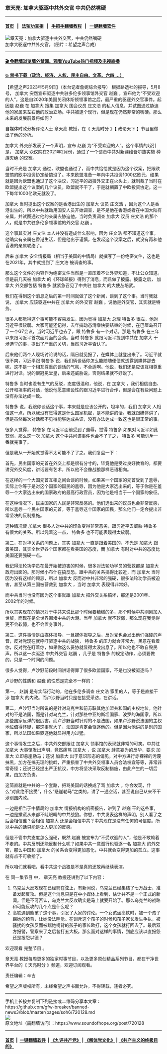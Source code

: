 ### 章天亮: 加拿大驱逐中共外交官 中共仍然嘴硬
------------------------

#### [首页](https://github.com/gfw-breaker/banned-news3/blob/master/README.md) &nbsp;&nbsp;|&nbsp;&nbsp; [法轮功真相](https://github.com/begood0513/basic/blob/master/README.md)  &nbsp;&nbsp;|&nbsp;&nbsp; [手把手翻墙教程](https://github.com/gfw-breaker/guides/wiki)  &nbsp;&nbsp;|&nbsp;&nbsp; [一键翻墙软件](https://github.com/gfw-breaker/nogfw/blob/master/README.md)  



<div><img alt="章天亮：加拿大驱逐中共外交官，中共仍然嘴硬" src="https://img.soundofhope.org/2023-05/1683650076692.jpg"/>
<br/><figcaption class="caption">
 加拿大驱逐中共外交官。（图片：希望之声合成）
</figcaption></div><hr/>

#### [ 🎬  免翻墙浏览墙外禁闻、观看YouTube热门视频及电视直播](https://github.com/gfw-breaker/HelloWorld)

#### [ 💥  禁书下载（政治、经济、人权、民主自由、文革、六四 ...）](https://github.com/gfw-breaker/books/blob/master/README.md)

<div><div class="Content__Wrapper sc-1bvya0-0 elmmKw article_body" data-checkusr="" itemprop="articleBody">
 <div id="post_place_1">
 </div>
 <p class="meta-top">
  <span class="meta">
   【希望之声2023年5月9日】（本台记者詹妮综合报导）
  </span>
  根据路透社的报导，5月8号，
  <ok href="/term/2656">
   加拿大
  </ok>
  突然宣布驱逐中共驻多伦多领事馆外交官
  <ok href="/term/839859">
   赵巍
  </ok>
  ，宣布他为“不受欢迎的人”。这是自2020年美国关闭休斯顿领事馆之后，最严重的驱逐外交官事件。起因是
  <ok href="/term/839859">
   赵巍
  </ok>
  在
  <ok href="/term/2656">
   加拿大
  </ok>
  搜集
  <ok href="/term/2656">
   加拿大
  </ok>
  国会议员
  <ok href="/term/516911">
   庄文浩
  </ok>
  的私人信息，并试图通过胁迫他的家属来左右他的政治立场。中共被逮个现行，但是现在仍然非常的嘴硬。那么未来的发展前景将如何？
 </p>
 <p>
  自媒体时政分析评论人士
  <ok href="/term/974">
   章天亮
  </ok>
  教授，在《
  <ok href="/term/8908">
   天亮时分
  </ok>
  》【
  <ok href="/term/8909">
   政论天下
  </ok>
  】节目里做出了他的分析。
 </p>
 <p>
  <ok href="/term/2656">
   加拿大
  </ok>
  外交部发表了一个声明，宣布
  <ok href="/term/839859">
   赵巍
  </ok>
  为“不受欢迎的人”。这个事情的起引是，
  <ok href="/term/2656">
   加拿大
  </ok>
  众议院在2021年2月份，通过了一个谴责中共对新疆维吾尔族实施
  <ok href="/term/17213">
   种族灭绝
  </ok>
  的议案。
 </p>
 <p>
  当时不光是
  <ok href="/term/2656">
   加拿大
  </ok>
  通过，欧盟也通过了，而中共恰恰就是因为这个议案，把跟欧盟搞的欧中投资协定给搞没了。本来欧盟准备一年向中共投资1000亿欧元，结果就是因为欧盟也通过了这个决议，习近平的战狼外交正在火头上，就制裁了当时在欧盟提出这个议案的几个议员，欧盟就不干了，于是就搁置了中欧投资协定。这一下每年1000亿欧元就没了。
 </p>
 <p>
  <ok href="/term/2656">
   加拿大
  </ok>
  当时提出这个议案的是香港出生的
  <ok href="/term/2656">
   加拿大
  </ok>
  议员
  <ok href="/term/516911">
   庄文浩
  </ok>
  ，因为这个人是香港出生的，所以中共就动用国安人员开始调查，是不是他在香港或者在中国大陆有亲属，并试图通过他的亲属去胁迫他。当时负责调查
  <ok href="/term/2656">
   加拿大
  </ok>
  议员
  <ok href="/term/516911">
   庄文浩
  </ok>
  的那个人，就是中共驻多伦多领事馆的外交官
  <ok href="/term/839859">
   赵巍
  </ok>
  。
 </p>
 <p>
  这个事其实对
  <ok href="/term/516911">
   庄文浩
  </ok>
  本人并没有造成什么影响，因为
  <ok href="/term/516911">
   庄文浩
  </ok>
  都不知道这个事。他确实有亲属在香港生活，但是他出于谨慎，在发起这个议案之后，就没有再和他香港的亲属联络了。
 </p>
 <p>
  后来
  <ok href="/term/2656">
   加拿大
  </ok>
  安全情报局（相当于美国的中情局）就撰写了一份绝密文件，这也是在2021年，其中就提到了
  <ok href="/term/516911">
   庄文浩
  </ok>
  被调查的事。
 </p>
 <p>
  那么这个文件的内容作为绝密文件当然是一直压着不让外界知道，不让公众知道。但是前几天被
  <ok href="/term/2656">
   加拿大
  </ok>
  的《环球邮报》得到了消息，而且做了披露。披露之后，
  <ok href="/term/2656">
   加拿大
  </ok>
  外交部包括
  <ok href="/term/3487">
   特鲁多
  </ok>
  就紧急召见了中共驻
  <ok href="/term/2656">
   加拿大
  </ok>
  的大使丛培武。
 </p>
 <p>
  我们在得到这个消息之后的第一时间就做了这个新闻，谈到了这个事。当时我就说，
  <ok href="/term/2656">
   加拿大
  </ok>
  应该驱逐中共在
  <ok href="/term/2656">
   加拿大
  </ok>
  的外交官
  <ok href="/term/839859">
   赵巍
  </ok>
  。说他是外交官，其实就是特务。
 </p>
 <p>
  很多人都觉得这个事可能不容易发生，因为觉得
  <ok href="/term/2656">
   加拿大
  </ok>
  总理
  <ok href="/term/3487">
   特鲁多
  </ok>
  很左，他对习近平很软弱。大家可能还记得，去年搞动态清零快要结束的时候，在巴厘岛召开了一个G7会议，当时习近平也去了，跟
  <ok href="/term/3487">
   特鲁多
  </ok>
  有一个对话。那是
  <ok href="/term/3487">
   特鲁多
  </ok>
  在三年以来跟习近平首次面对面的会谈。当时
  <ok href="/term/3487">
   特鲁多
  </ok>
  就跟习近平提到中共在
  <ok href="/term/2656">
   加拿大
  </ok>
  干涉选举的事，提出了严重的关切，当然习近平否认了。
 </p>
 <p>
  后来他们两个人现场讨论说的话，隔日就见报了，在媒体上就登出来了。习近平就很不爽，习近平跟
  <ok href="/term/3487">
   特鲁多
  </ok>
  说，我们俩谈话你怎么能随随便便就透露到媒体那去呢，这不是一个相互尊重的谈话的气氛，不合适啊。他说，我们还是应该互相尊重进行对话。说的很冠冕堂皇，后来还威胁说，否则结果就不好说了。
 </p>
 <p>
  <ok href="/term/3487">
   特鲁多
  </ok>
  当时也没有生气的反驳，态度很温和，他说，在
  <ok href="/term/2656">
   加拿大
  </ok>
  ，我们相信自由、公开和坦率的对话，他说他愿意建设性的跟习近平进行合作，但是会在有些问题上没有办法达成一致。
 </p>
 <p>
  <ok href="/term/3487">
   特鲁多
  </ok>
  说，我跟你谈话这个事，本来就是应该公开的，坦率的，我们
  <ok href="/term/2656">
   加拿大
  </ok>
  人相信这一点，所以我没有觉得这是什么国家机密，是不能讲的话。我就跟媒体讲了，但是虽然每次对话都不见得能够达成共识，没有办法达成一致这也是很正常的事。
 </p>
 <p>
  很多人觉得，
  <ok href="/term/3487">
   特鲁多
  </ok>
  在习近平面前受到了羞辱，觉得
  <ok href="/term/3487">
   特鲁多
  </ok>
  如果对习近平如此软弱，那么这一次
  <ok href="/term/2656">
   加拿大
  </ok>
  这个中共间谍事件也会不了了之，
  <ok href="/term/3487">
   特鲁多
  </ok>
  可能训斥一番就完事了。
 </p>
 <p>
  但是我从一开始就觉得不太可能不了了之。我们复盘一下：
 </p>
 <p>
  首先，民主国家的元首在外交上都是很有分寸的，毕竟他是受过良好教育的，都要讲究外交风度，讲话要有艺术，所以他不会像战狼那样恶语相向。
 </p>
 <p>
  在这样的一个大国元首互相之间会谈的时候，如果某一个国家的元首受到了羞辱，实际上你等于是对这个国家的国民的羞辱，因为他是大家选出来的，等于你是在羞辱一个大家选出来的国家政府的最高行政官员，因为他是相当于一个国家的象征。
 </p>
 <p>
  在这种情况下，民主国家的人民是非常反感的。他们选出来的议员也会非常反感，所以羞辱一个民主国家的元首，等于羞辱这个国家的国民，那么他们一定会提出非常坚决的反制措施。
 </p>
 <p>
  这种情况使
  <ok href="/term/2656">
   加拿大
  </ok>
  很多人对中共的印象变得非常恶劣，跟习近平去威胁
  <ok href="/term/3487">
   特鲁多
  </ok>
  有很大的关系。所以凭着这一点，
  <ok href="/term/3487">
   特鲁多
  </ok>
  也不可能表现得太软弱。
 </p>
 <p>
  第二，在对华关系的问题上，其实
  <ok href="/term/2656">
   加拿大
  </ok>
  一直是跟着美国的，不光是
  <ok href="/term/2656">
   加拿大
  </ok>
  跟着美国，其实全世界各个国家都在看美国的态度，而
  <ok href="/term/2656">
   加拿大
  </ok>
  有时对中共的态度比美国还要强硬一点。
 </p>
 <p>
  我记得法轮功学员在最开始被迫害的时候，很多对法轮功学员的营救都是
  <ok href="/term/2656">
   加拿大
  </ok>
  政府出面的。那时候小布什在搞反恐，跟中共的关系搞得比较近，而
  <ok href="/term/2656">
   加拿大
  </ok>
  当时因为没有这样的顾忌，所以
  <ok href="/term/2656">
   加拿大
  </ok>
  反而对中共非常的强硬，很多法轮功学员被迫害，甚至从第三国被营救到
  <ok href="/term/2656">
   加拿大
  </ok>
  ，当时
  <ok href="/term/2656">
   加拿大
  </ok>
  表现得非常好。
 </p>
 <p>
  而中共当时也没有因为这个事就跟
  <ok href="/term/2656">
   加拿大
  </ok>
  把外交关系搞坏，那还是2001年、2002年的时候。
 </p>
 <p>
  所以其实现在的情况对于中共来说比那个时候要糟糕的多，那个时候中共刚刚加入世贸，而现在是全世界围堵中共的大潮。当年
  <ok href="/term/2656">
   加拿大
  </ok>
  就不软弱，那么现在我觉得更不会软弱，也不会置身事外。
 </p>
 <p>
  第三，这件事情是由媒体报导，一旦媒体报导之后，反对党也会发出他们强硬的声音，反对党现在就呼吁驱逐中共的战狼，
  <ok href="/term/3487">
   特鲁多
  </ok>
  的压力就会非常大，民意在看着你，反对党在盯着你，如果你这么妥协就显得太没出息了。所以他也不敢自毁民声。所以这一次驱逐
  <ok href="/term/144878">
   中共外交官
  </ok>
  <ok href="/term/839859">
   赵巍
  </ok>
  ，几乎是
  <ok href="/term/3487">
   特鲁多
  </ok>
  的规定动作，必须要做的，只是一个时间的问题。
 </p>
 <p>
  很多人觉得，卢沙野前段时间讲话得罪了很多欧盟国家，不是也没被驱逐吗？
 </p>
 <p>
  卢沙野的性质和
  <ok href="/term/839859">
   赵巍
  </ok>
  的性质是完全不一样的：
 </p>
 <p>
  第一，
  <ok href="/term/839859">
   赵巍
  </ok>
  是有实际行动的，他在多伦多调查
  <ok href="/term/516911">
   庄文浩
  </ok>
  家里的人，等于是直接干涉
  <ok href="/term/2656">
   加拿大
  </ok>
  的内政。而卢沙野当时只是在接受采访，在讲话。
 </p>
 <p>
  第二，卢沙野当时所说的是针对乌克兰和前苏联其他加盟共和国的主权地位，他针对的不是法国，而是针对乌克兰，针对那些中亚的斯坦国家、波罗的海国家，所以那些国家反弹的很厉害。而卢沙野当时针对的不是法国，如果卢沙野说法国的主权地位值得怀疑，那这事就大了，法国是肯定会驱逐他的。但是因为他讲的是别的国家，所以法国如果驱逐他就显得用力过猛。
 </p>
 <p>
  这个事情发生之后，中共外交部跟驻
  <ok href="/term/2656">
   加拿大
  </ok>
  领事馆的表现就非常的可笑。中共驻
  <ok href="/term/2656">
   加拿大
  </ok>
  大事馆发出声明，竟然痛骂
  <ok href="/term/2656">
   加拿大
  </ok>
  ，说
  <ok href="/term/2656">
   加拿大
  </ok>
  肆意妄为的反华，要求
  <ok href="/term/2656">
   加拿大
  </ok>
  立即悬崖勒马；还说
  <ok href="/term/2656">
   加拿大
  </ok>
  出于意识形态的偏见，对中方进行赤裸裸的污蔑抹黑，加方在搞无理的挑衅，严重损害了中共外交领事人员合法权宜等等，非常非常奇怪；还说已经提出严正抗议，中方将坚决采取反制措施，由此产生的一切后果，由加方负责。
 </p>
 <p>
  这简直就是中共的一个套路，把骂美国的话换成了骂
  <ok href="/term/2656">
   加拿大
  </ok>
  。你会发现，什么“对此绝不接受”，什么“悬崖勒马”之类的，讲了一通空话，甚至说自己从来不干涉别国内政。
 </p>
 <p>
  一边是相当于中情局的
  <ok href="/term/2656">
   加拿大
  </ok>
  情报机构的机密报告，讲到了
  <ok href="/term/839859">
   赵巍
  </ok>
  干的这些事，一边是撒谎从来都不眨眼睛的中共战狼。你想，中共发表这样的声明，别人看了之后会相信谁？会相信
  <ok href="/term/2656">
   加拿大
  </ok>
  还是会相信中共？中共现在是没有任何的可信度。所以中共的话只能是让人更加的反感。
 </p>
 <p>
  但是不管中共态度怎么强硬，既然
  <ok href="/term/839859">
   赵巍
  </ok>
  被宣布为“不受欢迎的人”，他是不敢赖着不走的。中共反制还能反制什么呢？如果中共一意孤行也驱逐一名
  <ok href="/term/2656">
   加拿大
  </ok>
  的外交官，那么中国和
  <ok href="/term/2656">
   加拿大
  </ok>
  的关系会变得更加恶化，中共就会变得更加的孤立。这事就有点不可收拾了。
 </p>
 <p>
  所以咱们就看吧，看中共这个战狼是不是真的还敢再继续表演。
 </p>
 <p>
  在
  <ok href="https://www.ganjing.com/zh-TW/live/1fr74a5c4ne2DevlyTsoXjClA14r1c">
   同一集节目
  </ok>
  中，
  <ok href="/term/974">
   章天亮
  </ok>
  教授还讲到了以下内容：
 </p>
 <ol>
  <li>
   乌克兰大反攻现在已经箭在弦上，有新闻说，乌克兰已经集结了七万战士，准备发起反攻。但是这个消息只是在中小媒体上看到，估计并不是一个正式的新闻。但是不可否认，乌克兰大反攻确实是马上就要开始了。那么乌克兰的战略和可能反攻的几个点是什么呢？
  </li>
  <li>
   高铁遇到熊孩子这个事，引发了大家的讨论。一个女孩坐高铁时，被一个孩子踹她的椅背，让她没法睡觉。在训斥这个孩子的时候和孩子家长发生争执，被骚扰的女孩反而被踹她椅背的孩子的家长欧打，这个女孩就打回去了。最后双方报警，警察来了之后各打五大板。那么面对这样的事情，到底应该以直报怨还是报怨以德？
  </li>
 </ol>
 <p>
  欢迎观看
  <ok href="https://www.ganjing.com/zh-TW/live/1fr74a5c4ne2DevlyTsoXjClA14r1c">
   完整节目
  </ok>
  。
 </p>
 <p>
  <ok href="/term/974">
   章天亮
  </ok>
  教授每周更多的独家时事节目，以及更多原创精品系列节目，都在干净世界平台的《
  <ok href="https://www.ganjing.com/zh-TW/channel/1eiqjdnq7go5pVcjheW81Z1KD1er0c">
   天亮时分
  </ok>
  》频道，欢迎订阅观看。
 </p>
 <p class="meta-btm">
  责任编辑：辛吉
 </p>
 <p class="meta-btm">
  希望之声版权所有，未经希望之声书面允许，不得转载，违者必究。
 </p>
</div>
</div>
<hr/>
手机上长按并复制下列链接或二维码分享本文章：<br/>
https://github.com/gfw-breaker/banned-news3/blob/master/pages/soh6/720128.md <br/>
<a href='https://github.com/gfw-breaker/banned-news3/blob/master/pages/soh6/720128.md'><img src='https://github.com/gfw-breaker/banned-news3/blob/master/pages/soh6/720128.md.png'/></a> <br/>
原文地址（需翻墙访问）：https://www.soundofhope.org/post/720128


------------------------
#### [首页](https://github.com/gfw-breaker/banned-news3/blob/master/README.md) &nbsp;|&nbsp; [一键翻墙软件](https://github.com/gfw-breaker/nogfw/blob/master/README.md) &nbsp;| [《九评共产党》](https://github.com/gfw-breaker/9ping.md/blob/master/README.md#九评之一评共产党是什么) | [《解体党文化》](https://github.com/gfw-breaker/jtdwh.md/blob/master/README.md) | [《共产主义的终极目的》](https://github.com/gfw-breaker/gczydzjmd.md/blob/master/README.md)


<img src='http://gfw-breaker.win/banned-news3/pages/soh6/720128.md' width='0px' height='0px'/>
